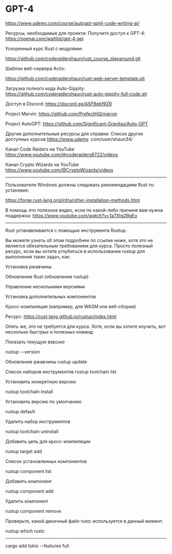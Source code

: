 # GPT-4

https://www.udemy.com/course/autogpt-gpt4-code-writing-ai/


Ресурсы, необходимые для проекта:
Получите доступ к GPT-4:
https://openai.com/waitlist/gpt-4-api

Ускоренный курс Rust с модулями: 

https://github.com/coderaidershaun/rust_course_playaround.git



Шаблон веб-сервера Actix: 

https://github.com/coderaidershaun/rust-web-server-template.git



Загрузка полного кода Auto-Gippity:
https://github.com/coderaidershaun/rust-auto-gippity-full-code.git

Доступ в Discord:
https://discord.gg/ASFBebf9ZR


Project Marvin:
https://github.com/PrefectHQ/marvin

Project AutoGPT:
https://github.com/Significant-Gravitas/Auto-GPT


Другие дополнительные ресурсы для справки:
Список других доступных курсов
https://www.udemy .com/user/shaun34/

Канал Code Raiders на YouTube
https://www.youtube.com/@coderaiders8722/videos

Канал Crypto Wizards на YouTube
https://www.youtube.com/@CryptoWizards/videos


---


Пользователи Windows должны следовать рекомендациям Rust по установке:

https://forge.rust-lang.org/infra/other-installation-methods.html



В помощь это полезное видео, если по какой-либо причине вам нужна поддержка:
https://www.youtube.com/watch?v=1a7Xtg2RgEo


---

Rust устанавливается с помощью инструмента Rustup.

Вы можете узнать об этом подробнее по ссылке ниже, хотя это не является обязательным требованием для курса. Просто полезный ресурс, если вы хотите углубиться в использование rustup для выполнения таких задач, как:

Установка ржавчины

Обновление Rust (обновление rustup)

Управление несколькими версиями

Установка дополнительных компонентов

Кросс-компиляция (например, для WASM или веб-сборки)



Ресурс:  https://rust-lang.github.io/rustup/index.html



Опять же, это не требуется для курса. Хотя, если вы хотите изучить, вот несколько быстрых и полезных команд:

Показать текущую версию

rustup --version


Обновление ржавчины
rustup update



Список наборов инструментов
rustup toolchain list



Установить конкретную версию

rustup toolchain install <version>



Установить версию по умолчанию

rustup default <version>



Удалить набор инструментов

rustup toolchain uninstall <version>



Добавить цель для кросс-компиляции

rustup target add <target>



Список установленных компонентов

rustup component list


Добавить компонент

rustup component add <component>



Удалить компонент

rustup component remove <component>



Проверьте, какой двоичный файл rustc используется в данный момент.

rustup which rustc

---

cargo add tokio --features full
